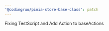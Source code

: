 ```yaml
---
'@codingruo/pinia-store-base-class': patch
---
```


Fixing TestScript and Add Action to baseActions
